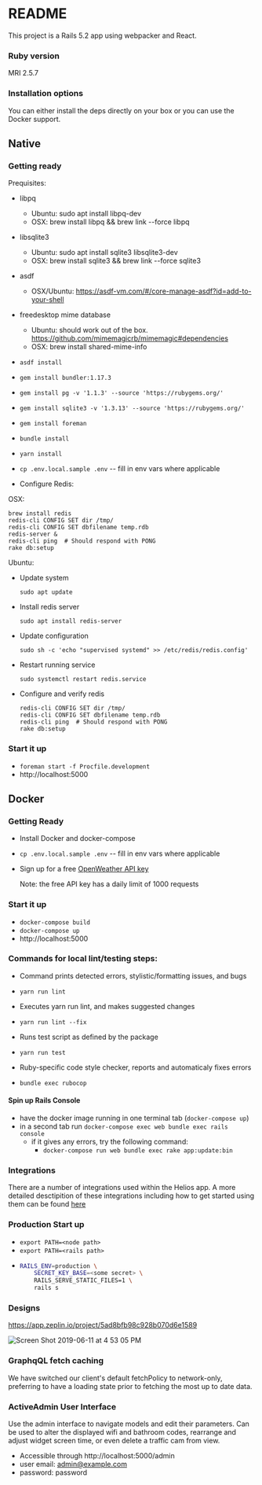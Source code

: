 # README

This project is a Rails 5.2 app using webpacker and React.

### Ruby version

MRI 2.5.7

### Installation options

You can either install the deps directly on your box or you can use the Docker support.

## Native

### Getting ready

Prequisites:
- libpq
  - Ubuntu: sudo apt install libpq-dev
  - OSX: brew install libpq && brew link --force libpq
- libsqlite3
  - Ubuntu: sudo apt install sqlite3 libsqlite3-dev
  - OSX: brew install sqlite3 && brew link --force sqlite3
- asdf
  - OSX/Ubuntu: https://asdf-vm.com/#/core-manage-asdf?id=add-to-your-shell
- freedesktop mime database
  - Ubuntu: should work out of the box. https://github.com/mimemagicrb/mimemagic#dependencies
  - OSX: brew install shared-mime-info

- `asdf install`
- `gem install bundler:1.17.3`
- `gem install pg -v '1.1.3' --source 'https://rubygems.org/'`
- `gem install sqlite3 -v '1.3.13' --source 'https://rubygems.org/'`
- `gem install foreman`
- `bundle install`
- `yarn install`
- `cp .env.local.sample .env` -- fill in env vars where applicable
- Configure Redis:

OSX:
  ```shell
  brew install redis
  redis-cli CONFIG SET dir /tmp/
  redis-cli CONFIG SET dbfilename temp.rdb
  redis-server &
  redis-cli ping  # Should respond with PONG
  rake db:setup
  ```
Ubuntu:
- Update system
  ```shell
  sudo apt update
  ```
- Install redis server
  ```shell
  sudo apt install redis-server
  ```
- Update configuration
  ```shell
  sudo sh -c 'echo "supervised systemd" >> /etc/redis/redis.config'
  ```
- Restart running service
  ```shell
  sudo systemctl restart redis.service
  ```
- Configure and verify redis
  ```shell
  redis-cli CONFIG SET dir /tmp/
  redis-cli CONFIG SET dbfilename temp.rdb
  redis-cli ping  # Should respond with PONG
  rake db:setup
  ```

### Start it up

- `foreman start -f Procfile.development`
- http://localhost:5000

## Docker

### Getting Ready

- Install Docker and docker-compose
- `cp .env.local.sample .env` -- fill in env vars where applicable
- Sign up for a free [OpenWeather API key](https://home.openweathermap.org/api_keys)
 
  Note: the free API key has a daily limit of 1000 requests

### Start it up

- `docker-compose build`
- `docker-compose up`
- http://localhost:5000

### Commands for local lint/testing steps:

- Command prints detected errors, stylistic/formatting issues, and bugs
- `yarn run lint`

- Executes yarn run lint, and makes suggested changes
- `yarn run lint --fix`

- Runs test script as defined by the package
- `yarn run test`

- Ruby-specific code style checker, reports and automaticaly fixes errors
- `bundle exec rubocop`

#### Spin up Rails Console

- have the docker image running in one terminal tab (`docker-compose up`)
- in a second tab run `docker-compose exec web bundle exec rails console`
  - if it gives any errors, try the following command:
    - `docker-compose run web bundle exec rake app:update:bin`

### Integrations

There are a number of integrations used within the Helios app.
A more detailed desctipition of these integrations including how to
get started using them can be found [here](./INTEGRATIONS.md)

### Production Start up

- `export PATH=<node path>`
- `export PATH=<rails path>`
- ```bash
  RAILS_ENV=production \
      SECRET_KEY_BASE=<some secret> \
      RAILS_SERVE_STATIC_FILES=1 \
      rails s
  ```

### Designs

https://app.zeplin.io/project/5ad8bfb98c928b070d6e1589

![Screen Shot 2019-06-11 at 4 53 05 PM](https://user-images.githubusercontent.com/30034042/59306010-670ef900-8c69-11e9-9d7e-0257dc363dac.png)

### GraphqQL fetch caching

We have switched our client's default fetchPolicy to network-only, preferring to have a loading state prior to fetching the most up to date data.

### ActiveAdmin User Interface

Use the admin interface to navigate models and edit their parameters. Can be used to alter the displayed wifi and bathroom codes, rearrange and adjust widget screen time, or even delete a traffic cam from view.
- Accessible through http://localhost:5000/admin
- user email: admin@example.com
- password: password

